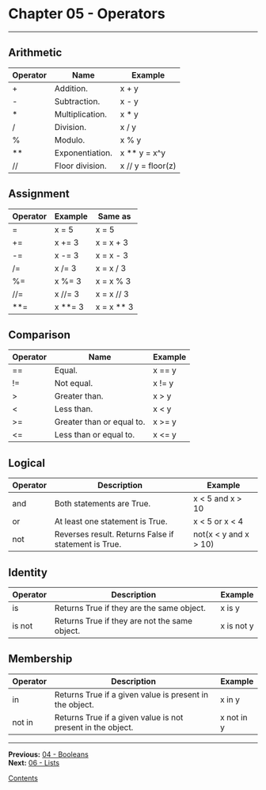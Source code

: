 # Chapter 05 - Operators

---

## Arithmetic
| Operator | Name | Example |
|---|---|---|
| + | Addition. | x + y |
| - | Subtraction. | x - y |
| \* | Multiplication. | x \* y |
| / | Division. | x / y |
| % | Modulo. | x % y |
| \*\* | Exponentiation. | x \*\* y = x^y |
| // | Floor division. | x // y = floor(z) |

## Assignment
| Operator | Example | Same as |
|---|---|---|
| = | x = 5 | x = 5 |
| += | x += 3 | x = x + 3 |
| -= | x -= 3 | x = x - 3 |
| /= | x /= 3 | x = x / 3 |
| %= | x %= 3 | x = x % 3 |
| //= | x //= 3 | x = x // 3 |
| \*\*= | x \*\*= 3 | x = x \*\* 3 |

## Comparison
| Operator | Name | Example |
|---|---|---|
| == | Equal. | x == y |
| != | Not equal. | x != y |
| > | Greater than. | x > y |
| < | Less than. | x < y |
| >= | Greater than or equal to. | x >= y |
| <= | Less than or equal to. | x <= y |

## Logical
| Operator | Description | Example |
|---|---|---|
| and | Both statements are True. | x < 5 and x > 10 |
| or | At least one statement is True. | x < 5 or x < 4 |
| not | Reverses result. Returns False if statement is True. | not(x < y and x > 10) |

## Identity
| Operator | Description | Example |
|---|---|---|
| is | Returns True if they are the same object. | x is y |
| is not | Returns True if they are not the same object. | x is not y |

## Membership
| Operator | Description | Example |
|---|---|---|
| in | Returns True if a given value is present in the object. | x in y |
| not in | Returns True if a given value is not present in the object. | x not in y |



---

**Previous:** [04 - Booleans](./04-booleans.md)  
**Next:** [06 - Lists](./06-lists.md)

[Contents](./readme.md)